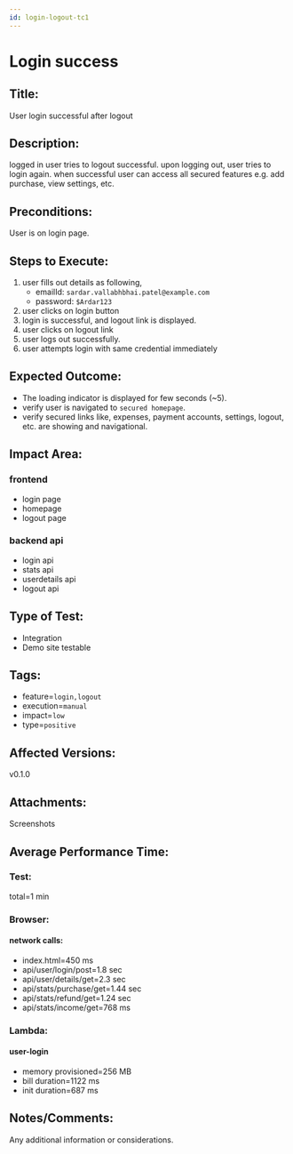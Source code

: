 ```yaml
---
id: login-logout-tc1
---
```


# Login success

## Title:

User login successful after logout

## Description:

logged in user tries to logout successful. upon logging out, user tries to login again. when successful user can access all secured features e.g. add purchase, view settings, etc.

## Preconditions:

User is on login page.

## Steps to Execute:

1. user fills out details as following,
   - emailId: `sardar.vallabhbhai.patel@example.com`
   - password: `$Ardar123`
2. user clicks on login button
3. login is successful, and logout link is displayed.
4. user clicks on logout link
5. user logs out successfully.
6. user attempts login with same credential immediately

## Expected Outcome:

- The loading indicator is displayed for few seconds (~5).
- verify user is navigated to `secured homepage`.
- verify secured links like, expenses, payment accounts, settings, logout, etc. are showing and navigational.

## Impact Area:

### frontend

- login page
- homepage
- logout page

### backend api

- login api
- stats api
- userdetails api
- logout api

## Type of Test:

- Integration
- Demo site testable

## Tags:

- feature=`login,logout`
- execution=`manual`
- impact=`low`
- type=`positive`

## Affected Versions:

v0.1.0

## Attachments:

Screenshots

## Average Performance Time:

### Test:

total=1 min

### Browser:

#### network calls:

- index.html=450 ms
- api/user/login/post=1.8 sec
- api/user/details/get=2.3 sec
- api/stats/purchase/get=1.44 sec
- api/stats/refund/get=1.24 sec
- api/stats/income/get=768 ms

### Lambda:

#### user-login

- memory provisioned=256 MB
- bill duration=1122 ms
- init duration=687 ms

## Notes/Comments:

Any additional information or considerations.
